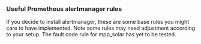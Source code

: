 ### Useful Prometheus alertmanager rules
If you decide to install alertmanager, these are some base rules you might care to have implemented.
Note some rules may need adjustment according to your setup.
The fault code rule for mpp_solar has yet to be tested.
